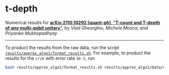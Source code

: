 # t-depth
Numerical results for [**arXiv:2110.10292 [quant-ph]**, "**T-count and T-depth of *any* multi-qubit unitary**"](https://arxiv.org/abs/2110.10292), by *Vlad Gheorghiu, Michele Mosca, and Priyanka Mukhopadhyay*

---

To product the results from the raw data, run the script
[`results/approx_algo1/format_results.sh`](https://github.com/vsoftco/approx-t/blob/main/results/approx_algo1/format_results.sh).
For example, to product the results for the `crzk` with error rate `3e-3`, run

```bash
bash results/approx_algo1/format_results.sh results/approx_algo1/data/crzk 3e-3
```
